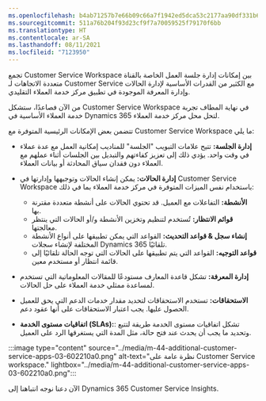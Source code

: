 ```yaml
---
ms.openlocfilehash: b4ab71257b7e66b09c66a7f1942ed5dca53c2177aa90df331b6f16571a01d2a6
ms.sourcegitcommit: 511a76b204f93d23cf9f7a70059525f79170f6bb
ms.translationtype: HT
ms.contentlocale: ar-SA
ms.lasthandoff: 08/11/2021
ms.locfileid: "7123950"
---
```

تجمع Customer Service Workspace بين إمكانات إدارة جلسة العمل الخاصة بالقناة متعددة الاتجاهات لـ Customer Service مع الكثير من القدرات الأساسية لإدارة الحالات وإدارة المعرفة الموجودة في تطبيق مركز خدمة العملاء التقليدي.

من الآن فصاعدًا، ستشكل Customer Service Workspace في نهاية المطاف تجربة خدمة العملاء الأساسية في Dynamics 365 لتحل محل مركز خدمة العملاء.

تتضمن بعض الإمكانات الرئيسية المتوفرة مع Customer Service Workspace ما يلي:

 -  **إدارة الجلسة:** تتيح علامات التبويب "الجلسة" للمناديب إمكانية العمل مع عدة عملاء في وقت واحد. يؤدي ذلك إلى تعزيز كفاءتهم والتبديل بين الجلسات أثناء عملهم مع العملاء دون فقدان سياق المحادثة أو بيانات العملاء.
 -  **إدارة الحالات:** يمكن إنشاء الحالات وتوجيهها وإدارتها في Customer Service Workspace باستخدام نفس الميزات المتوفرة في مركز خدمة العملاء بما في ذلك:
    
     -  **الأنشطة:** التفاعلات مع العميل. قد تحتوي الحالات على أنشطة متعددة مقترنة بها.
     -  **قوائم الانتظار:** تُستخدم لتنظيم وتخزين الأنشطة و/أو الحالات التي ينتظر معالجتها.
     -  **إنشاء سجل &amp; قواعد التحديث:** القواعد التي يمكن تطبيقها على أنواع الأنشطة المختلفة لإنشاء سجلات Dynamics 365 تلقائيًا.
     -  **قواعد التوجيه:** القواعد التي يتم تطبيقها على الحالات التي توجه الحالة تلقائيًا إلى قائمة انتظار أو مستخدم معين.
 -  **إدارة المعرفة:** تشكل قاعدة المعارف مستودعًا للمقالات المعلوماتية التي تستخدم لمساعدة ممثلي خدمة العملاء على حل الحالات.
 -  **الاستحقاقات:** تستخدم الاستحقاقات لتحديد مقدار خدمات الدعم التي يحق للعميل الحصول عليها. يجب اعتبار الاستحقاقات على أنها عقود دعم.
 -  **اتفاقيات مستوى الخدمة (SLAs):**: تشكل اتفاقيات مستوى الخدمة طريقة لتتبع وتحديد ما يجب أن يحدث عند فتح حالة، مثل المدة التي يستغرقها الرد على العميل.

:::image type="content" source="../media/m-44-additional-customer-service-apps-03-602210a0.png" alt-text="نظرة عامة على Customer Service workspace." lightbox="../media/m-44-additional-customer-service-apps-03-602210a0.png":::


الآن دعنا نوجه انتباهنا إلى Dynamics 365 Customer Service Insights.
